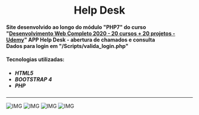 <h1 align="center">Help Desk</h1>

<h4> Site desenvolvido ao longo do módulo "PHP7" do curso "<a href="https://www.udemy.com/course/web-completo/">Desenvolvimento Web Completo 2020 - 20 cursos + 20 projetos - Udemy</a>"
APP Help Desk - abertura de chamados e consulta <br>
Dados para login em "/Scripts/valida_login.php"
<h4>Tecnologias utilizadas:</h4>

<ul><h5>
  <li>HTML5</li>
  <li>BOOTSTRAP 4</li>
  <li>PHP</li>
</ul></h5>
  
<hr>

![IMG](https://github.com/Tarmiel/WS.apps/blob/master/II.Dinamic/3__PHP__HelpDesk/prints/p1.png)
![IMG](https://github.com/Tarmiel/WS.apps/blob/master/II.Dinamic/3__PHP__HelpDesk/prints/p2.png)
![IMG](https://github.com/Tarmiel/WS.apps/blob/master/II.Dinamic/3__PHP__HelpDesk/prints/p3.png)
![IMG](https://github.com/Tarmiel/WS.apps/blob/master/II.Dinamic/3__PHP__HelpDesk/prints/p4.png)
